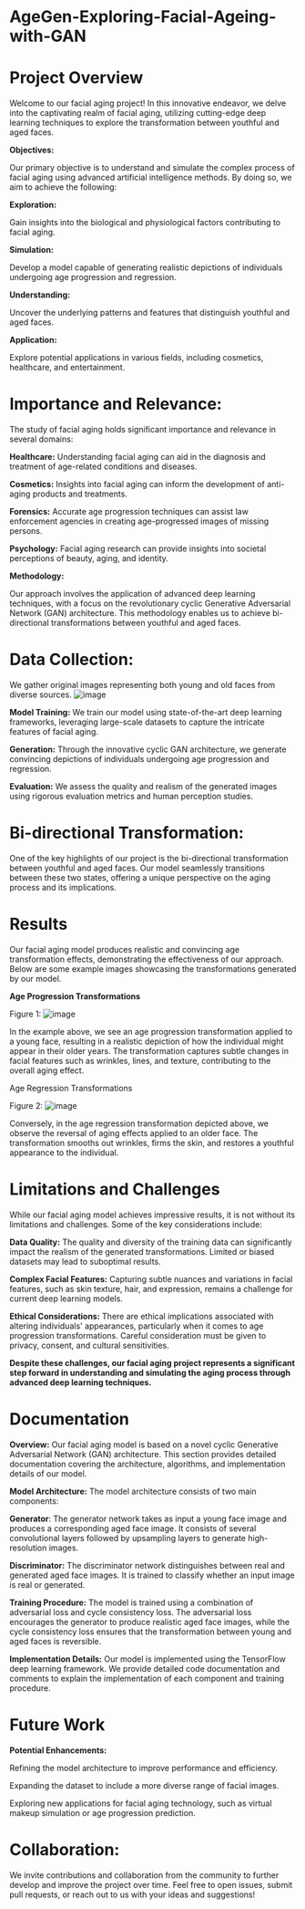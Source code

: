 # AgeGen-Exploring-Facial-Ageing-with-GAN

# **Project Overview**

Welcome to our facial aging project! In this innovative endeavor, we delve into the captivating realm of facial aging, utilizing cutting-edge deep learning techniques to explore the transformation between youthful and aged faces.

**Objectives:**

Our primary objective is to understand and simulate the complex process of facial aging using advanced artificial intelligence methods. By doing so, we aim to achieve the following:

**Exploration:** 

Gain insights into the biological and physiological factors contributing to facial aging.

**Simulation:**

Develop a model capable of generating realistic depictions of individuals undergoing age progression and regression.

**Understanding:** 

Uncover the underlying patterns and features that distinguish youthful and aged faces.

**Application:**

Explore potential applications in various fields, including cosmetics, healthcare, and entertainment.

# **Importance and Relevance:**

The study of facial aging holds significant importance and relevance in several domains:

**Healthcare:** Understanding facial aging can aid in the diagnosis and treatment of age-related conditions and diseases.

**Cosmetics:** Insights into facial aging can inform the development of anti-aging products and treatments.

**Forensics:** Accurate age progression techniques can assist law enforcement agencies in creating age-progressed images of missing persons.

**Psychology:** Facial aging research can provide insights into societal perceptions of beauty, aging, and identity.

**Methodology:**

Our approach involves the application of advanced deep learning techniques, with a focus on the revolutionary cyclic Generative Adversarial Network (GAN) architecture. This methodology enables us to achieve bi-directional transformations between youthful and aged faces.

# **Data Collection:**

We gather original images representing both young and old faces from diverse sources.
![image](https://github.com/ananya2285/GAN-RMFC-Div-A-Facial-ageing-with-GAN/assets/111894209/a8e1baa6-1fa4-42d9-8b41-6f7ee2a0c2c9)


**Model Training:** We train our model using state-of-the-art deep learning frameworks, leveraging large-scale datasets to capture the intricate features of facial aging.

**Generation:** Through the innovative cyclic GAN architecture, we generate convincing depictions of individuals undergoing age progression and regression.

**Evaluation:** We assess the quality and realism of the generated images using rigorous evaluation metrics and human perception studies.

# **Bi-directional Transformation:**
One of the key highlights of our project is the bi-directional transformation between youthful and aged faces. Our model seamlessly transitions between these two states, offering a unique perspective on the aging process and its implications.

# **Results**
Our facial aging model produces realistic and convincing age transformation effects, demonstrating the effectiveness of our approach. Below are some example images showcasing the transformations generated by our model.

**Age Progression Transformations**

Figure 1: ![image](https://github.com/ananya2285/GAN-RMFC-Div-A-Facial-ageing-with-GAN/assets/111894209/f5f2c057-69f0-4373-8824-6c38135411c6)


In the example above, we see an age progression transformation applied to a young face, resulting in a realistic depiction of how the individual might appear in their older years. The transformation captures subtle changes in facial features such as wrinkles, lines, and texture, contributing to the overall aging effect.

Age Regression Transformations

Figure 2: ![image](https://github.com/ananya2285/GAN-RMFC-Div-A-Facial-ageing-with-GAN/assets/111894209/741af656-c220-440d-b98a-48ef4fdc16c5)


Conversely, in the age regression transformation depicted above, we observe the reversal of aging effects applied to an older face. The transformation smooths out wrinkles, firms the skin, and restores a youthful appearance to the individual.


# **Limitations and Challenges**

While our facial aging model achieves impressive results, it is not without its limitations and challenges. Some of the key considerations include:

**Data Quality:** The quality and diversity of the training data can significantly impact the realism of the generated transformations. Limited or biased datasets may lead to suboptimal results.

**Complex Facial Features:** Capturing subtle nuances and variations in facial features, such as skin texture, hair, and expression, remains a challenge for current deep learning models.

**Ethical Considerations:** There are ethical implications associated with altering individuals' appearances, particularly when it comes to age progression transformations. Careful consideration must be given to privacy, consent, and cultural sensitivities.



**Despite these challenges, our facial aging project represents a significant step forward in understanding and simulating the aging process through advanced deep learning techniques.**

# **Documentation**

**Overview:**
Our facial aging model is based on a novel cyclic Generative Adversarial Network (GAN) architecture. This section provides detailed documentation covering the architecture, algorithms, and implementation details of our model.

**Model Architecture:**
The model architecture consists of two main components:

**Generator**: The generator network takes as input a young face image and produces a corresponding aged face image. It consists of several convolutional layers followed by upsampling layers to generate high-resolution images.

**Discriminator:** The discriminator network distinguishes between real and generated aged face images. It is trained to classify whether an input image is real or generated.


**Training Procedure:**
The model is trained using a combination of adversarial loss and cycle consistency loss. The adversarial loss encourages the generator to produce realistic aged face images, while the cycle consistency loss ensures that the transformation between young and aged faces is reversible.

**Implementation Details:**
Our model is implemented using the TensorFlow deep learning framework. We provide detailed code documentation and comments to explain the implementation of each component and training procedure.

# Future Work

**Potential Enhancements:**

Refining the model architecture to improve performance and efficiency.

Expanding the dataset to include a more diverse range of facial images.

Exploring new applications for facial aging technology, such as virtual makeup simulation or age progression prediction.


# Collaboration:

We invite contributions and collaboration from the community to further develop and improve the project over time. Feel free to open issues, submit pull requests, or reach out to us with your ideas and suggestions!
